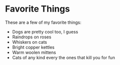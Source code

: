 # Favorite Things

These are a few of my favorite things:

- Dogs are pretty cool too, I guess
- Raindrops on roses
- Whiskers on cats
- Bright copper kettles
- Warm woolen mittens
- Cats of any kind every the ones that kill you for fun
